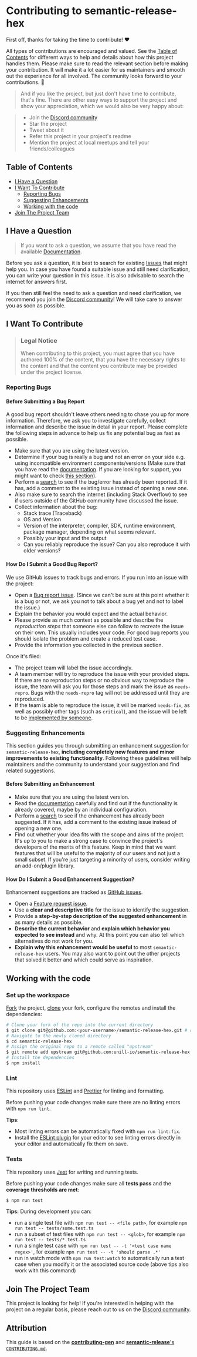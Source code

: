 # Contributing to semantic-release-hex <!-- omit in toc -->

First off, thanks for taking the time to contribute! ❤️

All types of contributions are encouraged and valued. See the [Table of Contents](#table-of-contents) for different ways to help and details about how this project handles them. Please make sure to read the relevant section before making your contribution. It will make it a lot easier for us maintainers and smooth out the experience for all involved. The community looks forward to your contributions. 🎉

> And if you like the project, but just don't have time to contribute, that's fine. There are other easy ways to support the project and show your appreciation, which we would also be very happy about:

> - Join the [Discord community](https://discord.gg/cRB8XRFKzH)
> - Star the project
> - Tweet about it
> - Refer this project in your project's readme
> - Mention the project at local meetups and tell your friends/colleagues

## Table of Contents <!-- omit in toc -->

- [I Have a Question](#i-have-a-question)
- [I Want To Contribute](#i-want-to-contribute)
  - [Reporting Bugs](#reporting-bugs)
  - [Suggesting Enhancements](#suggesting-enhancements)
  - [Working with the code](#working-with-the-code)
- [Join The Project Team](#join-the-project-team)

## I Have a Question

> If you want to ask a question, we assume that you have read the available [Documentation](https://github.com/unill-io/semantic-release-hex#readme).

Before you ask a question, it is best to search for existing [Issues](https://github.com/search?q=repo%3Aunill-io%2Fsemantic-release-hex+&type=issues) that might help you. In case you have found a suitable issue and still need clarification, you can write your question in this issue. It is also advisable to search the internet for answers first.

If you then still feel the need to ask a question and need clarification, we recommend you join the [Discord community](https://discord.gg/cRB8XRFKzH)! We will take care to answer you as soon as possible.

## I Want To Contribute

> ### Legal Notice <!-- omit in toc -->
>
> When contributing to this project, you must agree that you have authored 100% of the content, that you have the necessary rights to the content and that the content you contribute may be provided under the project license.

### Reporting Bugs

#### Before Submitting a Bug Report <!-- omit in toc -->

A good bug report shouldn't leave others needing to chase you up for more information. Therefore, we ask you to investigate carefully, collect information and describe the issue in detail in your report. Please complete the following steps in advance to help us fix any potential bug as fast as possible.

- Make sure that you are using the latest version.
- Determine if your bug is really a bug and not an error on your side e.g. using incompatible environment components/versions (Make sure that you have read the [documentation](https://github.com/unill-io/semantic-release-hex#readme). If you are looking for support, you might want to check [this section](#i-have-a-question)).
- Perform a [search](https://github.com/search?q=repo%3Aunill-io%2Fsemantic-release-hex+&type=issues) to see if the bug/error has already been reported. If it has, add a comment to the existing issue instead of opening a new one.
- Also make sure to search the internet (including Stack Overflow) to see if users outside of the GitHub community have discussed the issue.
- Collect information about the bug:
  - Stack trace (Traceback)
  - OS and Version
  - Version of the interpreter, compiler, SDK, runtime environment, package manager, depending on what seems relevant.
  - Possibly your input and the output
  - Can you reliably reproduce the issue? Can you also reproduce it with older versions?

#### How Do I Submit a Good Bug Report? <!-- omit in toc -->

We use GitHub issues to track bugs and errors. If you run into an issue with the project:

- Open a [Bug report issue](https://github.com/unill-io/semantic-release-hex/issues/new/choose). (Since we can't be sure at this point whether it is a bug or not, we ask you not to talk about a bug yet and not to label the issue.)
- Explain the behavior you would expect and the actual behavior.
- Please provide as much context as possible and describe the _reproduction steps_ that someone else can follow to recreate the issue on their own. This usually includes your code. For good bug reports you should isolate the problem and create a reduced test case.
- Provide the information you collected in the previous section.

Once it's filed:

- The project team will label the issue accordingly.
- A team member will try to reproduce the issue with your provided steps. If there are no reproduction steps or no obvious way to reproduce the issue, the team will ask you for those steps and mark the issue as `needs-repro`. Bugs with the `needs-repro` tag will not be addressed until they are reproduced.
- If the team is able to reproduce the issue, it will be marked `needs-fix`, as well as possibly other tags (such as `critical`), and the issue will be left to be [implemented by someone](#your-first-code-contribution).

### Suggesting Enhancements

This section guides you through submitting an enhancement suggestion for `semantic-release-hex`, **including completely new features and minor improvements to existing functionality**. Following these guidelines will help maintainers and the community to understand your suggestion and find related suggestions.

#### Before Submitting an Enhancement <!-- omit in toc -->

- Make sure that you are using the latest version.
- Read the [documentation](https://github.com/unill-io/semantic-release-hex#readme) carefully and find out if the functionality is already covered, maybe by an individual configuration.
- Perform a [search](https://github.com/search?q=repo%3Aunill-io%2Fsemantic-release-hex+&type=issues) to see if the enhancement has already been suggested. If it has, add a comment to the existing issue instead of opening a new one.
- Find out whether your idea fits with the scope and aims of the project. It's up to you to make a strong case to convince the project's developers of the merits of this feature. Keep in mind that we want features that will be useful to the majority of our users and not just a small subset. If you're just targeting a minority of users, consider writing an add-on/plugin library.

#### How Do I Submit a Good Enhancement Suggestion? <!-- omit in toc -->

Enhancement suggestions are tracked as [GitHub issues](https://github.com/unill-io/semantic-release-hex/issues).

- Open a [Feature request issue](https://github.com/unill-io/semantic-release-hex/issues/new/choose).
- Use a **clear and descriptive title** for the issue to identify the suggestion.
- Provide a **step-by-step description of the suggested enhancement** in as many details as possible.
- **Describe the current behavior** and **explain which behavior you expected to see instead** and why. At this point you can also tell which alternatives do not work for you.
- **Explain why this enhancement would be useful** to most `semantic-release-hex` users. You may also want to point out the other projects that solved it better and which could serve as inspiration.

## Working with the code

### Set up the workspace

[Fork](https://docs.github.com/en/get-started/quickstart/contributing-to-projects#forking-a-repository) the project, [clone](https://docs.github.com/en/get-started/quickstart/contributing-to-projects#cloning-a-fork) your fork, configure the remotes and install the dependencies:

```bash
# Clone your fork of the repo into the current directory
$ git clone git@github.com:<your-username>/semantic-release-hex.git # or https://github.com/<your-username>/semantic-release-hex.git for HTTPS
# Navigate to the newly cloned directory
$ cd semantic-release-hex
# Assign the original repo to a remote called "upstream"
$ git remote add upstream git@github.com:unill-io/semantic-release-hex.git # or https://github.com/unill-io/semantic-release-hex.git for HTTPS
# Install the dependencies
$ npm install
```

### Lint

This repository uses [ESLint](https://eslint.org) and [Prettier](https://prettier.io) for linting and formatting.

Before pushing your code changes make sure there are no linting errors with `npm run lint`.

**Tips**:

- Most linting errors can be automatically fixed with `npm run lint:fix`.
- Install the [ESLint plugin](https://eslint.org/docs/latest/use/integrations) for your editor to see linting errors directly in your editor and automatically fix them on save.

### Tests

This repository uses [Jest](https://jestjs.io) for writing and running tests.

Before pushing your code changes make sure all **tests pass** and the **coverage thresholds are met**:

```bash
$ npm run test
```

**Tips:** During development you can:

- run a single test file with `npm run test -- <file path>`, for example `npm run test -- tests/some.test.ts`
- run a subset of test files with `npm run test -- <glob>`, for example `npm run test -- tests/*.test.ts`
- run a single test case with `npm run test -- -t '<test case name regex>'`, for example `npm run test -- -t 'should parse .*'`
- run in watch mode with `npm run test:watch` to automatically run a test case when you modify it or the associated source code (above tips also work with this command)

## Join The Project Team

This project is looking for help! If you're interested in helping with the project on a regular basis, please reach out to us on the [Discord community](https://discord.gg/cRB8XRFKzH).

## Attribution <!-- omit in toc -->

This guide is based on the [**contributing-gen**](https://github.com/bttger/contributing-gen) and [**semantic-release**'s `CONTRIBUTING.md`](https://github.com/semantic-release/semantic-release/blob/master/CONTRIBUTING.md).

